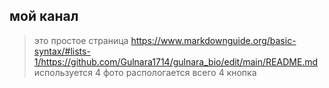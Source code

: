 ## мой канал
> это простое страница https://www.markdownguide.org/basic-syntax/#lists-1/https://github.com/Gulnara1714/gulnara_bio/edit/main/README.md
> используется 4 фото
> распологается всего 4 кнопка
